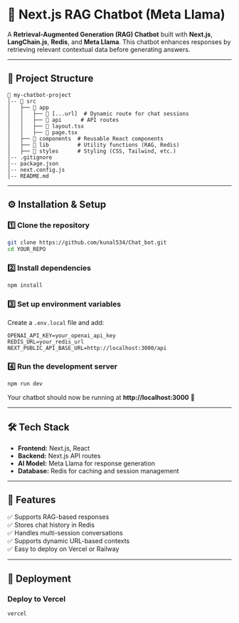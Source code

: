 # 🚀 Next.js RAG Chatbot (Meta Llama) 

A **Retrieval-Augmented Generation (RAG) Chatbot** built with **Next.js**, **LangChain.js**, **Redis**, and **Meta Llama**. This chatbot enhances responses by retrieving relevant contextual data before generating answers.   

---

## 📂 Project Structure  

```plaintext
📁 my-chatbot-project
│-- 📂 src
│   ├── 📂 app
│   │   ├── 📂 [...url]  # Dynamic route for chat sessions
│   │   ├── 📂 api      # API routes
│   │   ├── 📜 layout.tsx
│   │   ├── 📜 page.tsx
│   ├── 📂 components  # Reusable React components
│   ├── 📂 lib         # Utility functions (RAG, Redis)
│   ├── 📂 styles      # Styling (CSS, Tailwind, etc.)
│-- .gitignore
│-- package.json
│-- next.config.js
│-- README.md
```

---

## ⚙️ Installation & Setup  

### 1️⃣ Clone the repository  
```sh
git clone https://github.com/kunal534/Chat_bot.git 
cd YOUR_REPO
```

### 2️⃣ Install dependencies  
```sh
npm install
```

### 3️⃣ Set up environment variables  
Create a `.env.local` file and add:  
```env
OPENAI_API_KEY=your_openai_api_key 
REDIS_URL=your_redis_url 
NEXT_PUBLIC_API_BASE_URL=http://localhost:3000/api
```

### 4️⃣ Run the development server  
```sh
npm run dev
```
Your chatbot should now be running at **http://localhost:3000** 🎉  

---

## 🛠️ Tech Stack  

- **Frontend:** Next.js, React  
- **Backend:** Next.js API routes  
- **AI Model:** Meta Llama for response generation  
- **Database:** Redis for caching and session management  

---

## 🔧 Features  

✅ Supports RAG-based responses  
✅ Stores chat history in Redis  
✅ Handles multi-session conversations  
✅ Supports dynamic URL-based contexts  
✅ Easy to deploy on Vercel or Railway  

---

## 🚀 Deployment  

### Deploy to Vercel  
```sh
vercel
```
